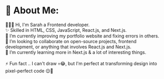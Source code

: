 # 💫 About Me:
🧚🏻‍♀️ Hi, I'm Sarah a Frontend developer.<br>✨ Skilled in HTML, CSS, JavaScript, React.js, and Next.js.<br>💎 I’m currently improving my portfolio website and fixing errors in others.<br>👯 I’m looking to collaborate on open-source projects, frontend development, or anything that involves React.js and Next.js.<br>🌱 I’m currently learning more in Next.js & a lot of interesting things.<br><br>⚡ Fun fact .. I can't draw 💀😂, but I'm perfect at transforming design into pixel-perfect code 😌🔮

 
